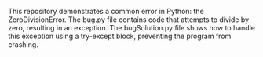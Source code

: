 This repository demonstrates a common error in Python: the ZeroDivisionError.  The bug.py file contains code that attempts to divide by zero, resulting in an exception.  The bugSolution.py file shows how to handle this exception using a try-except block, preventing the program from crashing.